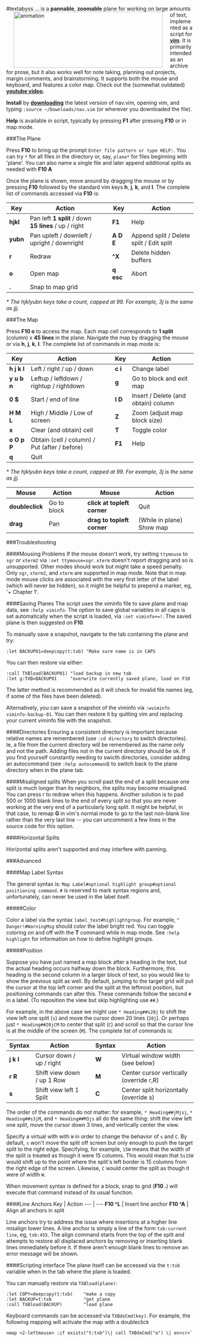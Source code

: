 #textabyss
<img hspace='20' align='left' src="https://raw.github.com/q335r49/textabyss/gh-pages/images/textabyss-animation-optimized.gif" width="400" height="150" alt="animation"/> ... is a **pannable**, **zoomable** plane for working on large amounts of text, implemented as a script for **[vim](http://www.vim.org)**. It is primarily intended as an archive for prose, but it also works well for note taking, planning out projects, margin comments, and brainstorming. It supports both the mouse and keyboard, and features a color map. Check out the (somewhat outdated) **[youtube video](http://www.youtube.com/watch?v=xkED6Mv_4bc).**

**Install** by **[downloading](https://raw.github.com/q335r49/textabyss/master/nav.vim)** the latest version of nav.vim, opening vim, and typing `:source ~/Downloads/nav.vim` (or wherever you downloaded the file).

**Help** is available in script, typically by pressing **F1** after pressing **F10** or in map mode.

###The Plane

Press **F10** to bring up the prompt `Enter file pattern or type HELP:`. You can try `*` for all files in the directory or, say, `plane*` for files beginning with 'plane'. You can also name a single file and later append additional splits as needed with **F10 A**

Once the plane is shown, move around by dragging the mouse or by pressing **F10** followed by the standard vim keys **h**, **j**, **k**, and **l**. The complete list of commands accessed via **F10** is: 

Key | Action | | Key | Action
----- | ----- | --- | --- | ---
**hjkl** | Pan left **1 split** / down **15 lines** / up / right | | **F1** | Help
**yubn** | Pan upleft / downleft / upright / downright | | **A D E** | Append split / Delete split / Edit split
 **r**  | Redraw    | | **^X**| Delete hidden buffers
**o** | Open map | | **q esc** | Abort
**.** | Snap to map grid | | | 
_\* The hjklyubn keys take a count, capped at 99. For example, 3j is the same as jjj._  

###The Map

Press **F10 o** to access the map. Each map cell corresponds to **1 split** (column) x **45 lines** in the plane. Navigate the map by dragging the mouse or via **h**, **j**, **k**, **l**. The complete list of commands in map mode is:

Key | Action | | Key | Action
--- | --- | --- | --- | ---
**h j k l** | Left / right / up / down | | **c i** | Change label
**y u b n** | Leftup / leftdown / rightup / rightdown | | **g <cr>** | Go to block and exit map
**0 $** | Start / end of line | | **I D** | Insert / Delete (and obtain) column
**H M L** | High / Middle / Low of screen | | **Z** | Zoom (adjust map block size)
**x** | Clear (and obtain) cell | | **T** | Toggle color
**o O p P** | Obtain (cell / column) / Put (after / before) | | **F1** | Help
**q**| Quit | | |
_\* The hjklyubn keys take a count, capped at 99. For example, 3j is the same as jjj._  

Mouse | Action | | Mouse | Action
--- | --- | --- | --- | ---
**doubleclick** | Go to block | | **click at topleft corner** | Quit
**drag** | Pan | | **drag to topleft corner** | (While in plane) Show map

###Troubleshooting

####Mousing Problems
If the mouse doesn't work, try setting `ttymouse` to `sgr` or `xterm2` via `:set ttymouse=sgr`. `xterm` doesn't report dragging and so is unsupported. Other modes should work but might take a speed penalty. Only `sgr`, `xterm2`, and `xterm` are supported in map mode. Note that in map mode mouse clicks are associated with the very first letter of the label (which will never be hidden), so it might be helpful to prepend a marker, eg, '+ Chapter 1'.

####Saving Planes
The script uses the viminfo file to save plane and map data, see `:help viminfo`. The option to save global variables in all caps is set automatically when the script is loaded, via `:set viminfo+=!`. The saved plane is then suggested on **F10**.

To manually save a snapshot, navigate to the tab containing the plane and try:  
```
:let BACKUP01=deepcopy(t:txb) "Make sure name is in CAPS
```
You can then restore via either:  
```
:call TXBload(BACKUP01) "load backup in new tab  
:let g:TXB=BACKUP01     "overwrite currently saved plane, load on F10
```
The latter method is recommended as it will check for invalid file names (eg, if some of the files have been deleted).

Alternatively, you can save a snapshot of the viminfo via `:wviminfo viminfo-backup-01`. You can then restore it by quitting vim and replacing your current viminfo file with the snapshot.

####Directories
Ensuring a consistent directory is important because relative names are remembered (use `:cd directory` to switch directories). Ie, a file from the current directory will be remembered as the name only and not the path. Adding files not in the current directory should be ok. If you find yourself constantly needing to swicth directories, consider adding an autocommand (see `:help autocommand`) to switch back to the plane directory when in the plane tab.

####Misaligned splits
When you scroll past the end of a split because one split is much longer than its neighbors, the splits may become misaligned. You can press r to redraw when this happens. Another solution is to pad 500 or 1000 blank lines to the end of every split so that you are never working at the very end of a particularly long split. It might be helpful, in that case, to remap **G** in vim's normal mode to go to the last non-blank line rather than the very last line -- you can uncomment a few lines in the source code for this option.

####Horizontal Splits

Horizontal splits aren't supported and may interfere with panning.

###Advanced

####Map Label Syntax

The general syntax is: `Map Label#optional highlight group#optional positioning command`.
`#` is reserved to mark syntax regions and, unfortunately, can never be used in the label itself.

#####Color

Color a label via the syntax `label_text#highlightgroup`. For example, `^ Danger!#WarningMsg` should color the label bright red. You can toggle coloring on and off with the **T** command while in map mode. See `:help highlight` for information on how to define highlight groups.

#####Position

Suppose you have just named a map block after a heading in the text, but the actual heading occurs halfway down the block. Furthermore, this heading is the second column in a larger block of text, so you would like to show the previous split as well. By default, jumping to the target grid will put the cursor at the top left corner and the split at the leftmost position, but positioning commands can alter this. These commands follow the second `#` in a label. (To reposition the view but skip highlighting use `##`.)

For example, in the above case we might use `* Heading##s20j` to shift the view left one split (`s`) and move the cursor down 20 lines (`20j`). Or perhaps just `* Heading##20jCM` to center that split (`C`) and scroll so that the cursor line is at the middle of the screen (`M`). The complete list of commands is:

Syntax | Action | | Syntax | Action
--- | --- | --- | --- | ---
**j k l**|Cursor down / up / right| |**W** | Virtual window width (see below)
**r R**|Shift view down / up 1 Row| |**M** | Center cursor vertically (override r,R)
**s**|Shift view left 1 Split| |**C** | Center split horizontally (override s)

The order of the commands do not matter: for example, `* Heading##jMjsj`, `* Heading##s3jM`, and `* Heading##M3js` all do the same thing: shift the view left one split, move the cursor down 3 lines, and vertically center the view.

Specify a virtual with with `W` in order to change the behavior of `s` and `C`. By default, `s` won't move the split off screen but only enough to push the target split to the right edge. Specifying, for example, `15W` means that the width of the split is treated as though it were 15 columns. This would mean that `5s15W` would shift up to the point where the split's left border is 15 columns from the right edge of the screen. Likewise, `C` would center the split as though it were of width `W`.

When movement syntax is defined for a block, snap to grid (**F10 .**) will execute that command instead of its usual function.

####Line Anchors
Key | Action
--- | ---
**F10 ^L** | Insert line anchor
**F10 ^A** | Align all anchors in split

Line anchors try to address the issue where insertions at a higher line misalign lower lines. A line anchor is simply a line of the form `txb:current line`, eg, `txb:455`. The align command starts from the top of the split and attempts to restore all displaced anchors by removing or inserting blank lines immediately before it. If there aren't enough blank lines to remove an error message will be shown.

####Scripting interface
The plane itself can be accessed via the `t:txb` variable when in the tab where the plane is loaded.

You can manually restore via `TXBload(plane)`: 
```
:let COPY=deepcopy(t:txb)    "make a copy
:let BACKUP=t:txb            "get plane
:call TXBload(BACKUP)        "load plane
```
Keyboard commands can be accessed via `TXBdoCmd(key)`. For example, the following mapping will activate the map with a doubleclick
```
nmap <2-leftmouse> :if exists("t:txb")\| call TXBdoCmd("o") \| en<cr>`
